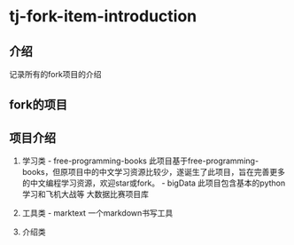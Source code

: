 # tj-fork-item-introduction

## 介绍
  记录所有的fork项目的介绍
  
## fork的项目

## 项目介绍
  1. 学习类
    - free-programming-books 此项目基于free-programming-books，但原项目中的中文学习资源比较少，遂诞生了此项目，旨在完善更多的中文编程学习资源，欢迎star或fork。
    - bigData 此项目包含基本的python学习和飞机大战等 大数据比赛项目库
    
  2. 工具类
    - marktext 一个markdown书写工具
  
  3. 介绍类
